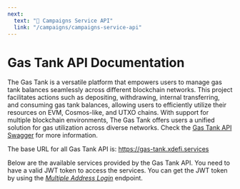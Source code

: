 ```yaml
---
next:
  text: "🔹 Campaigns Service API"
  link: "/campaigns/campaigns-service-api"
---
```


# Gas Tank API Documentation

The Gas Tank is a versatile platform that empowers users to manage gas tank balances seamlessly across different blockchain networks. This project facilitates actions such as depositing, withdrawing, internal transferring, and consuming gas tank balances, allowing users to efficiently utilize their resources on EVM, Cosmos-like, and UTXO chains. With support for multiple blockchain environments, The Gas Tank offers users a unified solution for gas utilization across diverse networks. Check the [Gas Tank API Swagger](https://gas-tank.xdefi.services/docs/) for more information.

The base URL for all Gas Tank API is: https://gas-tank.xdefi.services

Below are the available services provided by the Gas Tank API. You need to have a valid JWT token to access the services. You can get the JWT token by using the _[Multiple Address Login](#multiple-address-login)_ endpoint.

<!--@include: ./gas-tank-platform.md-->

<!--@include: ./authentication-services.md-->

<!--@include: ./messages-service.md-->

<!--@include: ./chains-services.md-->

<!--@include: ./balance-services.md-->

<!--@include: ./gas-fee.md-->

<!--@include: ./other-services.md-->
